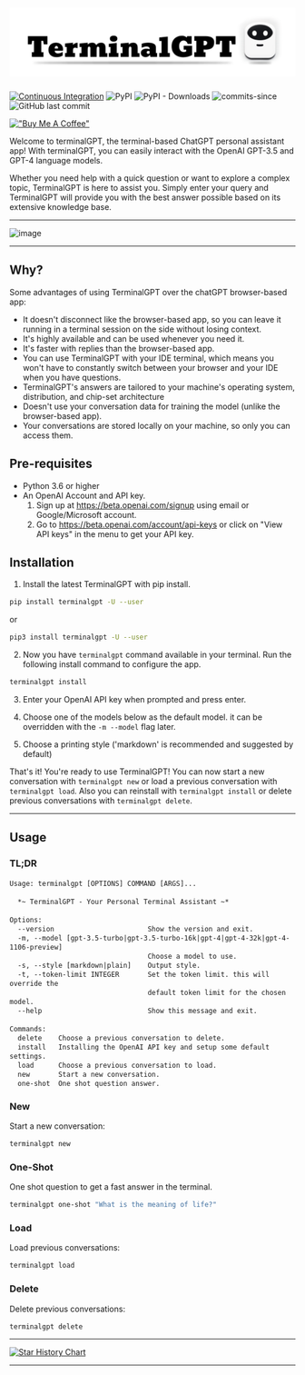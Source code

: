 # ![TerminalGPT](logo.png)

[![Continuous Integration](https://github.com/adamyodinsky/TerminalGPT/actions/workflows/MainCI.yml/badge.svg?branch=main)](https://github.com/adamyodinsky/TerminalGPT/actions/workflows/main.yml) ![PyPI](https://img.shields.io/pypi/v/terminalgpt) ![PyPI - Downloads](https://img.shields.io/pypi/dm/terminalgpt) ![commits-since](https://img.shields.io/github/commits-since/adamyodinsky/TerminalGPT/latest) ![GitHub last commit](https://img.shields.io/github/last-commit/adamyodinsky/terminalgpt)

[!["Buy Me A Coffee"](https://www.buymeacoffee.com/assets/img/custom_images/orange_img.png)](https://www.buymeacoffee.com/adamyodinsky)

Welcome to terminalGPT, the terminal-based ChatGPT personal assistant app!
With terminalGPT, you can easily interact with the OpenAI GPT-3.5 and GPT-4 language models.

Whether you need help with a quick question or want to explore a complex topic, TerminalGPT is here to assist you. Simply enter your query and TerminalGPT will provide you with the best answer possible based on its extensive knowledge base.

---

<img width="910" alt="image" src="https://user-images.githubusercontent.com/27074934/229319537-f332923d-f92e-4d91-8d5e-d26d8997341e.png">

---

## Why?

Some advantages of using TerminalGPT over the chatGPT browser-based app:

- It doesn't disconnect like the browser-based app, so you can leave it running in a terminal session on the side without losing context.
- It's highly available and can be used whenever you need it.
- It's faster with replies than the browser-based app.
- You can use TerminalGPT with your IDE terminal, which means you won't have to constantly switch between your browser and your IDE when you have questions.
- TerminalGPT's answers are tailored to your machine's operating system, distribution, and chip-set architecture
- Doesn't use your conversation data for training the model (unlike the browser-based app).
- Your conversations are stored locally on your machine, so only you can access them.

## Pre-requisites

- Python 3.6 or higher
- An OpenAI Account and API key.
  1.  Sign up at <https://beta.openai.com/signup> using email or Google/Microsoft account.
  2.  Go to <https://beta.openai.com/account/api-keys> or click on "View API keys" in the menu to get your API key.

## Installation

1. Install the latest TerminalGPT with pip install.

```sh
pip install terminalgpt -U --user
```
or

```sh
pip3 install terminalgpt -U --user
```

2. Now you have `terminalgpt` command available in your terminal. Run the following install command to configure the app.

```sh
terminalgpt install
```

3. Enter your OpenAI API key when prompted and press enter.

4. Choose one of the models below as the default model. it can be overridden with the `-m --model` flag later.

5. Choose a printing style ('markdown' is recommended and suggested by default)

That's it! You're ready to use TerminalGPT!
You can now start a new conversation with `terminalgpt new` or load a previous conversation with `terminalgpt load`. Also you can reinstall with `terminalgpt install` or delete previous conversations with `terminalgpt delete`.

---

## Usage

### TL;DR

```
Usage: terminalgpt [OPTIONS] COMMAND [ARGS]...

  *~ TerminalGPT - Your Personal Terminal Assistant ~*

Options:
  --version                       Show the version and exit.
  -m, --model [gpt-3.5-turbo|gpt-3.5-turbo-16k|gpt-4|gpt-4-32k|gpt-4-1106-preview]
                                  Choose a model to use.
  -s, --style [markdown|plain]    Output style.
  -t, --token-limit INTEGER       Set the token limit. this will override the
                                  default token limit for the chosen model.
  --help                          Show this message and exit.

Commands:
  delete    Choose a previous conversation to delete.
  install   Installing the OpenAI API key and setup some default settings.
  load      Choose a previous conversation to load.
  new       Start a new conversation.
  one-shot  One shot question answer.

```

### New

Start a new conversation:

```sh
terminalgpt new
```

### One-Shot

One shot question to get a fast answer in the terminal.

```sh
terminalgpt one-shot "What is the meaning of life?"
```

### Load

Load previous conversations:

```sh
terminalgpt load
```

### Delete

Delete previous conversations:

```sh
terminalgpt delete
```

---

[![Star History Chart](https://api.star-history.com/svg?repos=adamyodinsky/TerminalGPT&type=Date)](https://star-history.com/#bytebase/star-history&Date)

---

